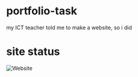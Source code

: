 # portfolio-task
my ICT teacher told me to make a website, so i did

# site status 
![Website](https://img.shields.io/website?label=SITE/STATUS&style=for-the-badge&url=https%3A%2F%2Fcatttttt.netlify.app/)
